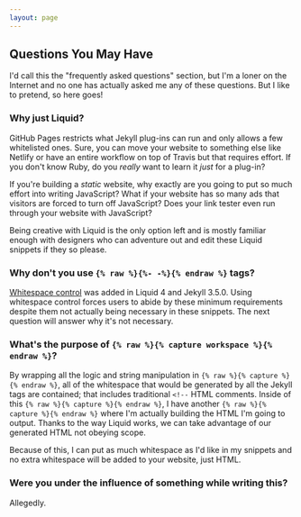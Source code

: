 ```yaml
---
layout: page
---
```


## Questions You May Have

I'd call this the "frequently asked questions" section, but I'm a loner on the Internet and no one has actually asked me any of these questions. But I like to pretend, so here goes!

### Why just Liquid?

GitHub Pages restricts what Jekyll plug-ins can run and only allows a few whitelisted ones. Sure, you can move your website to something else like Netlify or have an entire workflow on top of Travis but that requires effort. If you don't know Ruby, do you *really* want to learn it *just* for a plug-in?

If you're building a *static* website, why exactly are you going to put so much effort into writing JavaScript? What if your website has so many ads that visitors are forced to turn off JavaScript? Does your link tester even run through your website with JavaScript?

Being creative with Liquid is the only option left and is mostly familiar enough with designers who can adventure out and edit these Liquid snippets if they so please.

### Why don't you use `{% raw %}{%- -%}{% endraw %}` tags?

[Whitespace control](https://shopify.github.io/liquid/basics/whitespace/) was added in Liquid 4 and Jekyll 3.5.0. Using whitespace control forces users to abide by these minimum requirements despite them not actually being necessary in these snippets. The next question will answer why it's not necessary.

### What's the purpose of `{% raw %}{% capture workspace %}{% endraw %}`?

By wrapping all the logic and string manipulation in `{% raw %}{% capture %}{% endraw %}`, all of the whitespace that would be generated by all the Jekyll tags are contained; that includes traditional `<!--` HTML comments. Inside of this `{% raw %}{% capture %}{% endraw %}`, I have another `{% raw %}{% capture %}{% endraw %}` where I'm actually building the HTML I'm going to output. Thanks to the way Liquid works, we can take advantage of our generated HTML not obeying scope.

Because of this, I can put as much whitespace as I'd like in my snippets and no extra whitespace will be added to your website, just HTML.

### Were you under the influence of something while writing this?

Allegedly.
